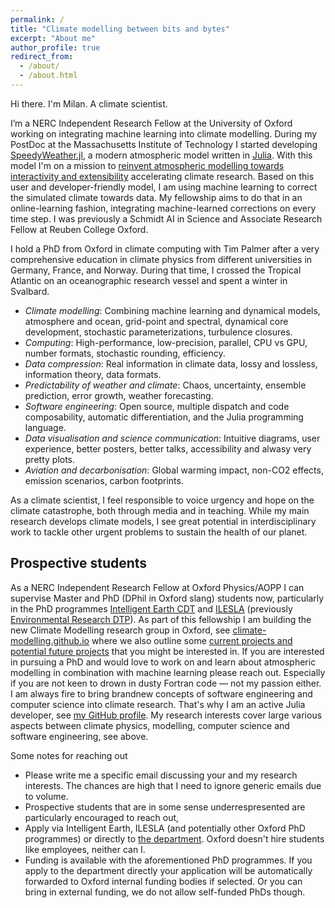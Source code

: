 ```yaml
---
permalink: /
title: "Climate modelling between bits and bytes"
excerpt: "About me"
author_profile: true
redirect_from: 
  - /about/
  - /about.html
---
```


Hi there. I'm Milan. A climate scientist.

I’m a NERC Independent Research Fellow at the University of Oxford working on integrating machine learning into climate modelling.
During my PostDoc at the Massachusetts Institute of Technology I started developing
[SpeedyWeather.jl](https://github.com/SpeedyWeather/SpeedyWeather.jl),
a modern atmospheric model written in [Julia](https://julialang.org/).
With this model I'm on a mission to
[reinvent atmospheric modelling towards interactivity and extensibility](https://joss.theoj.org/papers/10.21105/joss.06323)
accelerating climate research. Based on this user and developer-friendly model,
I am using machine learning to correct the simulated climate towards data.
My fellowship aims to do that in an online-learning fashion, integrating machine-learned corrections on every time step.
I was previously a Schmidt AI in Science and Associate Research Fellow at Reuben College Oxford.

I hold a PhD from Oxford in climate computing with Tim Palmer after a very comprehensive education in
climate physics from different universities in Germany, France, and Norway.
During that time, I crossed the Tropical Atlantic on an oceanographic research vessel and spent a winter in Svalbard.

- *Climate modelling*: Combining machine learning and dynamical models, atmosphere and ocean, grid-point and spectral, dynamical core development, stochastic parameterizations, turbulence closures.
- *Computing*: High-performance, low-precision, parallel, CPU vs GPU, number formats, stochastic rounding, efficiency.
- *Data compression*: Real information in climate data, lossy and lossless, information theory, data formats.
- *Predictability of weather and climate*: Chaos, uncertainty, ensemble prediction, error growth, weather forecasting.
- *Software engineering*: Open source, multiple dispatch and code composability, automatic differentiation, and the Julia programming language.
- *Data visualisation and science communication*: Intuitive diagrams, user experience, better posters, better talks, accessibility and alwasy very pretty plots.
- *Aviation and decarbonisation*: Global warming impact, non-CO2 effects, emission scenarios, carbon footprints.

As a climate scientist, I feel responsible to voice urgency and hope on the climate catastrophe,
both through media and in teaching. While my main research develops climate models,
I see great potential in interdisciplinary work to tackle other urgent problems
to sustain the health of our planet.

## Prospective students

As a NERC Independent Research Fellow at Oxford Physics/AOPP I can supervise Master and PhD
(DPhil in Oxford slang) students now, particularly in the PhD programmes
[Intelligent Earth CDT](https://intelligent-earth.ox.ac.uk/home)
and [ILESLA](https://www.ilesla.ox.ac.uk/) (previously [Environmental Research DTP](https://www.environmental-research.ox.ac.uk/)).
As part of this fellowship I am building the new Climate Modelling research group in Oxford,
see [climate-modelling.github.io](https://climate-modelling.github.io/) where we also
outline some [current projects and potential future projects](https://climate-modelling.github.io/projects/) that you might be interested in. 
If you are interested in pursuing a PhD and would love to work on and learn about atmospheric modelling
in combination with machine learning please reach out. Especially if you are not keen to drown in dusty Fortran code — not my passion either.
I am always fire to bring brandnew concepts of software engineering and computer science into climate research.
That's why I am an active Julia developer, see [my GitHub profile](https://github.com/milankl).
My research interests cover large various aspects between climate physics, modelling, computer science
and software engineering, see above.

Some notes for reaching out

- Please write me a specific email discussing your and my research interests. The chances are high that I need to ignore generic emails due to volume.
- Prospective students that are in some sense underrespresented are particularly encouraged to reach out, 
- Apply via Intelligent Earth, ILESLA (and potentially other Oxford PhD programmes) or directly to [the department](https://www.physics.ox.ac.uk/study/postgraduates/dphil-atmospheric-oceanic-and-planetary-physics). Oxford doesn't hire students like employees, neither can I.
- Funding is available with the aforementioned PhD programmes. If you apply to the department directly your application will be automatically forwarded to Oxford internal funding bodies if selected. Or you can bring in external funding, we do not allow self-funded PhDs though.
